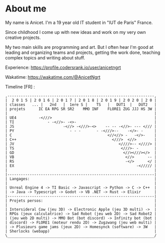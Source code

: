 # About me

My name is Anicet. I'm a 19 year old IT student in "IUT de Paris" France.

Since childhood I come up with new ideas and work on my very own creative projects.

My two main skills are programming and art. But I often hear I'm good at leading and organizing teams and projects,
getting the work done, teaching complex topics and writing about stuff.

Experience: https://profile.codersrank.io/user/anicetngrt

Wakatime: https://wakatime.com/@AnicetNgrt

Timeline [FR] :
```
,------------------------------------------------------------------,
|  2 0 1 5 | 2 0 1 6 | 2 0 1 7 | 2 0 1 8 | 2 0 1 9 | 2 0 2 0 | 2 0 |
| classes   ... |   2nd   |  1ere S |    TS   |   DUT1  |   DUT2   |
| projets      IC EA RPG SR SR2    MMO INF    FLORE1 ZUG JJJ HS 3W |
|                                                                  |
| UE4          -<///>                                              |
| TI               - -<//>- -<>-                                   |
| JS                      -<//> -<///>-<>    -- -- -<//>- --- </// |
| PY                         - - -       - -<///>--    -</>- -     |
| C                                           <//<//> -   -</>-    |
| C++                                           <///>  <//>        |
| JV                                               <////>-- <////> |
| TS                                                <///>- -       |
| GD                                                 <//><///></>  |
| VB                                                  <//>      -- |
| RS                                                  -</>      </ |
| EX                                                       -<///// |
|                                                                  |
|------------------------------------------------------------------|
| Langages:                                                        |
|                                                                  |
| Unreal Engine 4 -> TI Basic -> Javascript -> Python -> C -> C++  |
| -> Java -> Typescript -> Godot -> VB .NET -> Rust -> Elixir      |
|------------------------------------------------------------------|
| Projets persos:                                                  |
|                                                                  |
| Intersideral Cow (jeu 3D) -> Electronic Apple (jeu 3D multi) ->  |
| RPGs (jeux calculatrice) -> Sad Robot (jeu web 2D) -> Sad Robot2 |
| (jeu web 2D multi) -> MMO Bot (bot discord) -> Infinity bot (bot |
| discord) -> FLORE1 (moteur rendu 2D) -> Zugzwang (jeu web multi) |
| -> Plusieurs game jams (jeux 2D) -> Homesynck (software) -> 3W   |
| Sherlocks (webapp)                                               |
\__________________________________________________________________/
```
